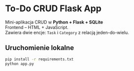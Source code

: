 # To-Do CRUD Flask App

Mini-aplikacja CRUD  w  **Python + Flask + SQLite**  
Frontend –  HTML + JavaScript.  
Zawiera dwie encje: `Task` i `Category` z relacją jeden-do-wielu.

## Uruchomienie lokalne
```bash
pip install -r requirements.txt
python app.py
